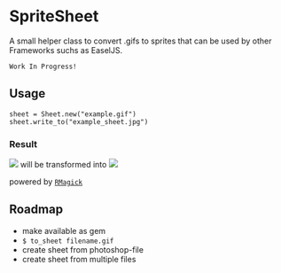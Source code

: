 # SpriteSheet

A small helper class to convert .gifs to sprites that can be used by other
Frameworks suchs as EaselJS.

    Work In Progress!

## Usage

    sheet = Sheet.new("example.gif")
    sheet.write_to("example_sheet.jpg")

### Result

![]( https://github.com/noxoc/SpriteSheet/raw/master/test/assets/example.gif )
will be transformed into
![]( https://github.com/noxoc/SpriteSheet/raw/master/test/assets/example_sheet.jpg )

powered by [`RMagick`](https://github.com/rmagick/rmagick)

## Roadmap

- make available as gem
- `$ to_sheet filename.gif`
- create sheet from photoshop-file
- create sheet from multiple files
